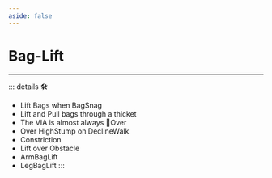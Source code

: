 ```yaml
---
aside: false
---
```

# Bag-Lift

---

<!-- =================================================== -->
<!-- =================================================== -->
<!-- =================================================== -->
<!-- =================================================== -->
<!-- =================================================== -->
::: details 🛠

- Lift Bags when BagSnag
- Lift and Pull bags through a thicket
- The VIA is almost always 🔻<via>Over</via>
- Over HighStump on DeclineWalk
- Constriction
- Lift over Obstacle
- ArmBagLift
- LegBagLift
:::
